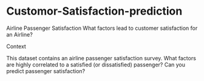 # Customor-Satisfaction-prediction
Airline Passenger Satisfaction What factors lead to customer satisfaction for an Airline?

Context

This dataset contains an airline passenger satisfaction survey. What factors are highly correlated to a satisfied (or dissatisfied) passenger?
Can you predict passenger satisfaction?
